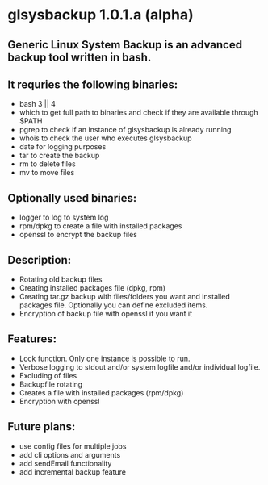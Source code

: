glsysbackup 1.0.1.a (alpha)
============================
Generic Linux System Backup is an advanced backup tool written in bash.
-----------------------------------------------------------------------


It requries the following binaries:
-----------------------------------
- bash 3 || 4
- which to get full path to binaries and check if they are available through $PATH
- pgrep to check if an instance of glsysbackup is already running
- whois to check the user who executes glsysbackup
- date for logging purposes
- tar to create the backup
- rm to delete files
- mv to move files


Optionally used binaries:
-------------------------
- logger to log to system log
- rpm/dpkg to create a file with installed packages
- openssl to encrypt the backup files


Description:
------------
- Rotating old backup files
- Creating installed packages file (dpkg, rpm)
- Creating tar.gz backup with files/folders you want and installed packages file. Optionally you can define excluded items.
- Encryption of backup file with openssl if you want it


Features:
---------
- Lock function. Only one instance is possible to run.
- Verbose logging to stdout and/or system logfile and/or individual logfile.
- Excluding of files
- Backupfile rotating
- Creates a file with installed packages (rpm/dpkg)
- Encryption with openssl


Future plans:
-------------
- use config files for multiple jobs
- add cli options and arguments
- add sendEmail functionality
- add incremental backup feature
